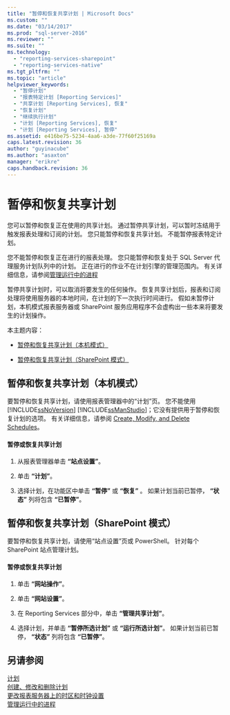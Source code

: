 ```yaml
---
title: "暂停和恢复共享计划 | Microsoft Docs"
ms.custom: ""
ms.date: "03/14/2017"
ms.prod: "sql-server-2016"
ms.reviewer: ""
ms.suite: ""
ms.technology: 
  - "reporting-services-sharepoint"
  - "reporting-services-native"
ms.tgt_pltfrm: ""
ms.topic: "article"
helpviewer_keywords: 
  - "暂停计划"
  - "报表特定计划 [Reporting Services]"
  - "共享计划 [Reporting Services], 恢复"
  - "恢复计划"
  - "继续执行计划"
  - "计划 [Reporting Services], 恢复"
  - "计划 [Reporting Services], 暂停"
ms.assetid: e416be75-5234-4aa6-a3de-77f60f25169a
caps.latest.revision: 36
author: "guyinacube"
ms.author: "asaxton"
manager: "erikre"
caps.handback.revision: 36
---
```

# 暂停和恢复共享计划
  您可以暂停和恢复正在使用的共享计划。 通过暂停共享计划，可以暂时冻结用于触发报表处理和订阅的计划。 您只能暂停和恢复共享计划。 不能暂停报表特定计划。  
  
 您不能暂停和恢复正在进行的报表处理。 您只能暂停和恢复处于 SQL Server 代理服务计划队列中的计划。 正在进行的作业不在计划引擎的管理范围内。 有关详细信息，请参阅[管理运行中的进程](../../reporting-services/subscriptions/manage-a-running-process.md)  
  
 暂停共享计划时，可以取消将要发生的任何操作。 恢复共享计划后，报表和订阅处理将使用服务器的本地时间，在计划的下一次执行时间进行。 假如未暂停计划，本机模式报表服务器或 SharePoint 服务应用程序不会虚构出一些本来将要发生的计划操作。  
  
 本主题内容：  
  
-   [暂停和恢复共享计划（本机模式）](#bkmk_native)  
  
-   [暂停和恢复共享计划（SharePoint 模式）](#bkmk_sharepoint)  
  
##  <a name="bkmk_native"></a> 暂停和恢复共享计划（本机模式）  
 要暂停和恢复共享计划，请使用报表管理器中的“计划”页。 您不能使用 [!INCLUDE[ssNoVersion](../../includes/ssnoversion-md.md)] [!INCLUDE[ssManStudio](../../includes/ssmanstudio-md.md)]；它没有提供用于暂停和恢复计划的选项。 有关详细信息，请参阅 [Create, Modify, and Delete Schedules](../../reporting-services/subscriptions/create-modify-and-delete-schedules.md)。  
  
#### 暂停或恢复共享计划  
  
1.  从报表管理器单击 **“站点设置”**。  
  
2.  单击 **“计划”**。  
  
3.  选择计划，在功能区中单击 **“暂停”** 或 **“恢复”** 。 如果计划当前已暂停， **“状态”** 列将包含 **“已暂停”**。  
  
##  <a name="bkmk_sharepoint"></a> 暂停和恢复共享计划（SharePoint 模式）  
 要暂停和恢复共享计划，请使用“站点设置”页或 PowerShell。 针对每个 SharePoint 站点管理计划。  
  
#### 暂停或恢复共享计划  
  
1.  单击 **“网站操作”**。  
  
2.  单击 **“网站设置”**。  
  
3.  在 Reporting Services 部分中，单击 **“管理共享计划”**。  
  
4.  选择计划，并单击 **“暂停所选计划”** 或 **“运行所选计划”**。 如果计划当前已暂停， **“状态”** 列将包含 **“已暂停”**。  
  
## 另请参阅  
 [计划](../../reporting-services/subscriptions/schedules.md)   
 [创建、修改和删除计划](../../reporting-services/subscriptions/create-modify-and-delete-schedules.md)   
 [更改报表服务器上的时区和时钟设置](../../reporting-services/subscriptions/change-time-zones-and-clock-settings-on-a-report-server.md)   
 [管理运行中的进程](../../reporting-services/subscriptions/manage-a-running-process.md)  
  
  